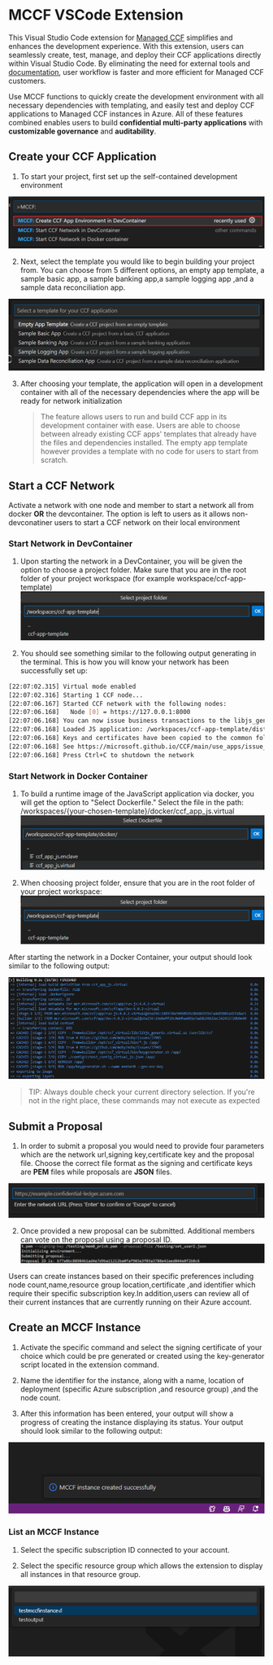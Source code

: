 # MCCF VSCode Extension

This Visual Studio Code extension for [Managed CCF](https://techcommunity.microsoft.com/t5/azure-confidential-computing/microsoft-introduces-preview-of-azure-managed-confidential/ba-p/3648986) simplifies and enhances the development experience. With this extension, users can seamlessly create, test, manage, and deploy their CCF applications directly within Visual Studio Code. By eliminating the need for external tools and [documentation](https://microsoft.github.io/CCF/main/build_apps/get_started.html), user workflow is faster and more efficient for Managed CCF customers.

Use MCCF functions to quickly create the development environment with all necessary dependencies with templating, and easily test and deploy CCF applications to Managed CCF instances in Azure. All of these features combined enables users to build **confidential multi-party applications** with **customizable governance** and **auditability**.

## Create your CCF Application

1. To start your project, first set up the self-contained development environment

![This photo displays the choice of commands appearing to the user with the MCCF: Create CCF App Environment in DevContainer as the option highlighted with a red outline and should be chosen first by the user.](images/first_commandView.png)

2.  Next, select the template you would like to begin building your project from. You can choose from 5 different options, an empty app template, a  sample basic app, a sample banking app,a sample logging app ,and a sample data reconciliation app.

![Here there are 5 options displayed that appear after choosing to create a CCF app environment.All templates live inside the extension repository](images/choose_template.png)

3. After choosing your template, the application will open in a development container with all of the necessary dependencies where the app will be ready for network initialization
   > The feature allows users to run and build CCF app in its development container with ease. Users are able to choose between already existing CCF apps' templates that already have the files and dependencies installed. The empty app template however provides a template with no code for users to start from scratch.

## Start a CCF Network

Activate a network with one node and member to start a network all from docker **OR** the devcontainer. The option is left to users as it allows non-devconatiner users to start a CCF network on their local environment

### Start Network in DevContainer

1. Upon starting the network in a DevContainer, you will be given the option to choose a project folder. Make sure that you are in the root folder of your project workspace (for example workspace/ccf-app-template)![Alt text](image.png)

2. You should see something similar to the following output generating in the terminal. This is how you will know your network has been successfully set up:

```bash
[22:07:02.315] Virtual mode enabled
[22:07:02.316] Starting 1 CCF node...
[22:07:06.167] Started CCF network with the following nodes:
[22:07:06.168]   Node [0] = https://127.0.0.1:8000
[22:07:06.168] You can now issue business transactions to the libjs_generic application
[22:07:06.168] Loaded JS application: /workspaces/ccf-app-template/dist/
[22:07:06.168] Keys and certificates have been copied to the common folder: /workspaces/ccf-app-template/workspace/sandbox_common
[22:07:06.168] See https://microsoft.github.io/CCF/main/use_apps/issue_commands.html for more information
[22:07:06.168] Press Ctrl+C to shutdown the network
```

### Start Network in Docker Container

1. To build a runtime image of the JavaScript application via docker, you will get the option to "Select Dockerfile." Select the file in the path: /workspaces/{your-chosen-template}/docker/ccf_app_js.virtual
![Alt text](images/image-1.png)

2. When choosing project folder, ensure that you are in the root folder of your project workspace: ![Alt text](images/image.png)

After starting the network in a Docker Container, your output should look similar to the following output:

![Alt text](images/image-2.png)

> TIP: Always double check your current directory selection. If you're not in the right place, these commands may not execute as expected

## Submit a Proposal
1. In order to submit a proposal you would need to provide four parameters which are the network url,signing key,certificate key and the proposal file. Choose the correct file format as the signing and certificate keys are **PEM** files while proposals are **JSON** files.

![Alt text](images/image_parameters.png)

2. Once provided a new proposal can be submitted. Additional members can vote on the proposal using a proposal ID.
![Alt text](images/image_sp.png)


Users can create instances based on their specific preferences including node count,name,resource group location,certificate ,and identifier which require their specific subscription key.In addition,users can review all of their current instances that are currently running on their Azure account.

## Create an MCCF Instance
1. Activate the specific command and select the signing certificate of your choice which could be pre generated or created using the key-generator script located in the extension command.

2. Name the identifier for the instance, along with a name, location of deployment (specific Azure subscription ,and resource group) ,and the node count.

3. After this information has been entered, your output will show a progress of creating the instance displaying its status. Your output should look similar to the following output:

![Alt text](images/image3.png)


### List an MCCF Instance
1. Select the specific subscription ID connected to your account.

2. Select the specific resource group which allows the extension to display all instances in that resource group.

![This shows a list of two instances that have been displayed in a particular resource group](images/image4.png)